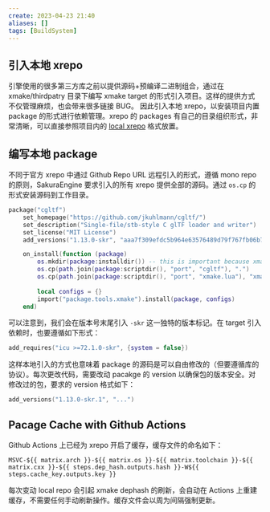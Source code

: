 ```yaml
---
create: 2023-04-23 21:40
aliases: []
tags: [BuildSystem]
---
```

## 引入本地 xrepo
引擎使用的很多第三方库之前以提供源码+预编译二进制组合，通过在 xmake/thirdpatry 目录下编写 xmake target 的形式引入项目。这样的提供方式不仅管理麻烦，也会带来很多链接 BUG。
因此引入本地 xrepo，以安装项目内置 package 的形式进行依赖管理。xrepo 的 packages 有自己的目录组织形式，非常清晰，可以直接参照项目内的 [local xrepo](https://github.com/SakuraEngine/SakuraEngine/tree/main/xrepo/packages) 格式放置。

## 编写本地 package
不同于官方 xrepo 中通过 Github Repo URL 远程引入的形式，遵循 mono repo 的原则，SakuraEngine 要求引入的所有 xrepo 提供全部的源码。通过 `os.cp` 的形式安装源码到工作目录。

``` lua
package("cgltf")
    set_homepage("https://github.com/jkuhlmann/cgltf/")
    set_description("Single-file/stb-style C glTF loader and writer")
    set_license("MIT License")
    add_versions("1.13.0-skr", "aaa7f309efdc5b964e63576489d79f767fb06b7e5e6907dc3ff7001c62f053cd")

    on_install(function (package)
        os.mkdir(package:installdir()) -- this is important because xmake may not create the intermediate directory
        os.cp(path.join(package:scriptdir(), "port", "cgltf"), ".")
        os.cp(path.join(package:scriptdir(), "port", "xmake.lua"), "xmake.lua")
  
        local configs = {}
        import("package.tools.xmake").install(package, configs)
    end)
```
可以注意到，我们会在版本号末尾引入 ``-skr`` 这一独特的版本标记。在 target 引入依赖时，也要遵循如下形式：
``` lua
add_requires("icu >=72.1.0-skr", {system = false})
```
这样本地引入的方式也意味着 package 的源码是可以自由修改的（但要遵循库的协议）。每次更改代码，需要改动 pacakge 的 version 以确保包的版本安全。对修改过的包，要求的 version 格式如下：

``` lua
add_versions("1.13.0-skr.1", "...")
```

## Pacage Cache with Github Actions
Github Actions 上已经为 xrepo 开启了缓存，缓存文件的命名如下：
``` text
MSVC-${{ matrix.arch }}-${{ matrix.os }}-${{ matrix.toolchain }}-${{ matrix.cxx }}-${{ steps.dep_hash.outputs.hash }}-W${{ steps.cache_key.outputs.key }}
```
每次变动 local repo 会引起 xmake dephash 的刷新，会自动在 Actions 上重建缓存，不需要任何手动刷新操作。缓存文件会以周为间隔强制更新。